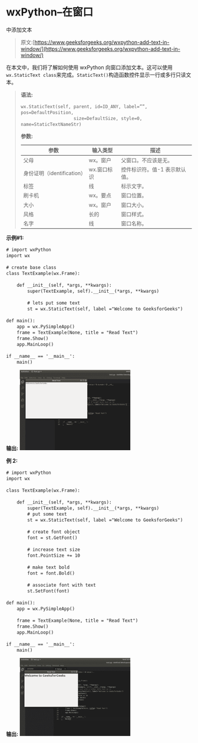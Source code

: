 # wxPython–在窗口

中添加文本

> 原文:[https://www.geeksforgeeks.org/wxpython-add-text-in-window/](https://www.geeksforgeeks.org/wxpython-add-text-in-window/)

在本文中，我们将了解如何使用 wxPython 向窗口添加文本。这可以使用`wx.StaticText class`来完成。`StaticText()`构造函数控件显示一行或多行只读文本。

> **语法:**
> 
> ```
> wx.StaticText(self, parent, id=ID_ANY, label=””, pos=DefaultPosition,
>                     size=DefaultSize, style=0, name=StaticTextNameStr)
> 
> ```
> 
> **参数:**
> 
> | 参数 | 输入类型 | 描述 |
> | --- | --- | --- |
> | 父母 | wx。窗户 | 父窗口。不应该是无。 |
> | 身份证明（identification） | wx.窗口标识 | 控件标识符。值-1 表示默认值。 |
> | 标签 | 线 | 标示文字。 |
> | 刷卡机 | wx。要点 | 窗口位置。 |
> | 大小 | wx。窗户 | 窗口大小。 |
> | 风格 | 长的 | 窗口样式。 |
> | 名字 | 线 | 窗口名称。 |

**示例#1:**

```
# import wxPython
import wx

# create base class
class TextExample(wx.Frame):

    def __init__(self, *args, **kwargs):
        super(TextExample, self).__init__(*args, **kwargs)

        # lets put some text
        st = wx.StaticText(self, label ="Welcome to GeeksforGeeks")

def main():
    app = wx.PySimpleApp()
    frame = TextExample(None, title = "Read Text")
    frame.Show()
    app.MainLoop()

if __name__ == '__main__':
    main()
```

**输出:**
![](img/942ec6815eaa80edcf0a05090b8a0085.png)

**例 2:**

```
# import wxPython
import wx

class TextExample(wx.Frame):

    def __init__(self, *args, **kwargs):
        super(TextExample, self).__init__(*args, **kwargs)
        # put some text
        st = wx.StaticText(self, label ="Welcome to GeeksforGeeks")

        # create font object
        font = st.GetFont()

        # increase text size
        font.PointSize += 10

        # make text bold
        font = font.Bold()

        # associate font with text
        st.SetFont(font)

def main():
    app = wx.PySimpleApp()

    frame = TextExample(None, title = "Read Text")
    frame.Show()
    app.MainLoop()

if __name__ == '__main__':
    main()
```

**输出:**
![](img/923db640d71e8c9ec196efd2c76a2452.png)